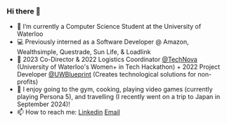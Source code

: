 ### Hi there 👋

- :school_satchel: I’m currently a Computer Science Student at the University of Waterloo
- 💻 Previously interned as a Software Developer @ Amazon, Wealthsimple, Questrade, Sun Life, & Loadlink
- 🌱 2023 Co-Director & 2022 Logistics Coordinator [@TechNova](https://www.itstechnova.org/) (University of Waterloo's Women+ in Tech Hackathon) + 2022 Project Developer [@UWBlueprint](https://uwblueprint.org/) (Creates technological solutions for non-profits) 
- 👾 I enjoy going to the gym, cooking, playing video games (currently playing Persona 5), and travelling (I recently went on a trip to Japan in September 2024)! 
- 📫 How to reach me: [Linkedin](https://www.linkedin.com/in/julianne-jorda/) [Email](mailto:jordajulianne@gmail.com)
<!--
[![Julianne's GitHub stats](https://github-readme-stats-git-masterrstaa-rickstaa.vercel.app/api?username=juliannejorda&hide=issues,stars&count_private=true&show_icons=true&theme=aura_dark)](https://github.com/anuraghazra/github-readme-stats)
-->
<!--
**juliannejorda/juliannejorda** is a ✨ _special_ ✨ repository because its `README.md` (this file) appears on your GitHub profile.

Here are some ideas to get you started:

- 🔭 I’m currently working on ...
- 🌱 I’m currently learning ...
- 👯 I’m looking to collaborate on ...
- 🤔 I’m looking for help with ...
- 💬 Ask me about ...
- 📫 How to reach me: ...
- 😄 Pronouns: ...
- ⚡ Fun fact: ...
-->
